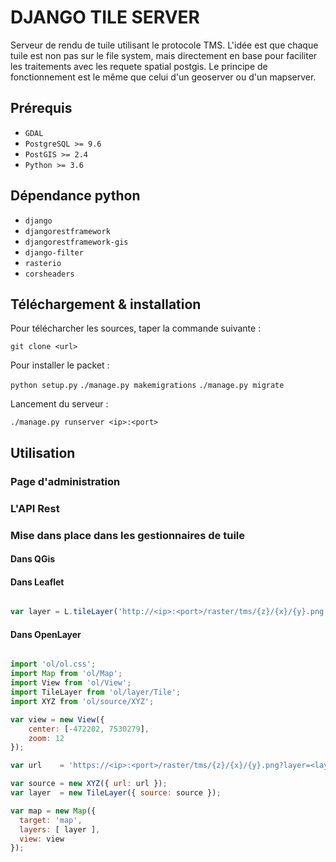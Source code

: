 # DJANGO TILE SERVER

Serveur de rendu de tuile utilisant le protocole TMS. L'idée est que chaque tuile est non pas sur le file system, mais directement en base pour faciliter les traitements avec les requete spatial postgis.
Le principe de fonctionnement est le même que celui d'un geoserver ou d'un mapserver.

## Prérequis

- ```GDAL```
- ```PostgreSQL >= 9.6```
- ```PostGIS >= 2.4```
- ```Python >= 3.6```

## Dépendance python

- ```django```
- ```djangorestframework```
- ```djangorestframework-gis```
- ```django-filter```
- ```rasterio```
- ```corsheaders```

## Téléchargement & installation

Pour télécharcher les sources, taper la commande suivante :

```git clone <url>```

Pour installer le packet :

```python setup.py```
```./manage.py makemigrations```
```./manage.py migrate```

Lancement du serveur :

```./manage.py runserver <ip>:<port>```

## Utilisation

### Page d'administration

### L'API Rest



### Mise dans place dans les gestionnaires de tuile

#### Dans QGis

#### Dans Leaflet

```javascript

var layer = L.tileLayer('http://<ip>:<port>/raster/tms/{z}/{x}/{y}.png');

```

#### Dans OpenLayer

```javascript

import 'ol/ol.css';
import Map from 'ol/Map';
import View from 'ol/View';
import TileLayer from 'ol/layer/Tile';
import XYZ from 'ol/source/XYZ';

var view = new View({
    center: [-472202, 7530279],
    zoom: 12
});

var url    = 'https://<ip>:<port>/raster/tms/{z}/{x}/{y}.png?layer=<layer_name>';

var source = new XYZ({ url: url });
var layer  = new TileLayer({ source: source });

var map = new Map({
  target: 'map',
  layers: [ layer ],
  view: view
});

```
